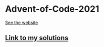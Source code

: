 # Advent-of-Code-2021

[See the website](https://adventofcode.com/2021/)

## [Link to my solutions](https://akshaypopat.github.io/Advent-of-Code-2021/)
